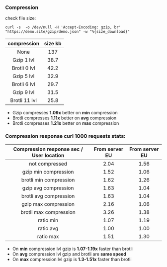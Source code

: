 ### Compression

check file size:

`curl -s  -o /dev/null -H 'Accept-Encoding: gzip, br' "https://demo.site/gzip/demo.json" -w "%{size_download}"`

compression|size kb
:-----:|:-----:
None|137
Gzip 1 lvl|38.7
Brotli 0 lvl|42.2
Gzip 5 lvl|32.9
Brotli 6 lvl|29.7
Gzip 9 lvl|31.5
Brotli 11 lvl|25.8

- Gzip compresses **1.09x** better on **min** compression
- Brotli compresses **1.11x** better on **avg** compression
- Brotli compresses **1.21x** better on **max** compression

### Compression response curl 1000 requests stats:


Compression response sec / User location|From server EU|From server EU
:-----:|:-----:|:-----:
not compressed|	2.04|	1.56
gzip min compression| 	1.52|	1.06
brotli min compression| 	1.62|	1.26
gzip avg compression| 	1.63|	1.04
brotli avg compression| 	1.63|	1.04
gzip max compression| 	2.16|	1.06
brotli max compression| 	3.26|	1.38
ratio min|	1.07|	1.19
ratio avg|	1.00|	1.00
ratio max|	1.51|	1.30


- On **min** compression lvl gzip is **1.07-1.19x** faster than brotli
- On **avg** compression lvl gzip and brotli are **same speed**
- On **max** compression lvl gzip is **1.3-1.51x** faster than brotli